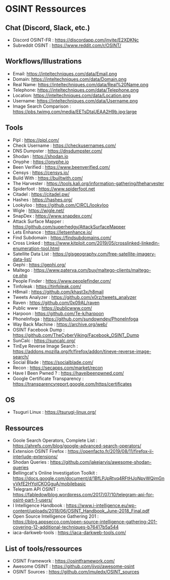# OSINT Ressources

## Chat (Discord, Slack, etc.)

* Discord OSINT-FR : https://discordapp.com/invite/E2XDKNc 
* Subreddit OSINT : https://www.reddit.com/r/OSINT/

## Workflows/Illustrations

* Email: https://inteltechniques.com/data/Email.png
* Domain: https://inteltechniques.com/data/Domain.png
* Real Name: https://inteltechniques.com/data/Real%20Name.png
* Telephone: https://inteltechniques.com/data/Telephone.png
* Location: https://inteltechniques.com/data/Location.png
* Username: https://inteltechniques.com/data/Username.png
* Image Search Comparison : https://pbs.twimg.com/media/EETsDtaUEAA2H9b.jpg:large

## Tools

* Pipl : https://pipl.com/
* Check Username : https://checkusernames.com/ 
* DNS Dumpster : https://dnsdumpster.com/ 
* Shodan : https://shodan.io
* Onyphe : https://onyphe.io
* Been Verified : https://www.beenverified.com/ 
* Censys : https://censys.io/
* Build With : https://builtwith.com/
* The Harvester : https://tools.kali.org/information-gathering/theharvester
* Spiderfoot : https://www.spiderfoot.net
* Citadel : https://citadel.pw/
* Hashes : https://hashes.org/
* Lookyloo : https://github.com/CIRCL/lookyloo 
* Wigle : https://wigle.net/ 
* SnapDex : https://www.snapdex.com/ 
* Attack Surface Mapper : https://github.com/superhedgy/AttackSurfaceMapper 
* Lets Enhance : https://letsenhance.io/ 
* Find Subdomain : https://findsubdomains.com/ 
* Cross Linked : https://www.kitploit.com/2019/05/crosslinked-linkedin-enumeration-tool.html 
* Satellite Data List : https://gisgeography.com/free-satellite-imagery-data-list/
* Gephi : https://gephi.org/ 
* Maltego : https://www.paterva.com/buy/maltego-clients/maltego-ce.php 
* People Finder : https://www.peoplefinder.com/ 
* Tinfoleak : https://tinfoleak.com/
* H8mail : https://github.com/khast3x/h8mail 
* Tweets Analyzer : https://github.com/x0rz/tweets_analyzer 
* Raven : https://github.com/0x09AL/raven 
* Public www : https://publicwww.com/ 
* Harpoon : https://github.com/Te-k/harpoon 
* PhoneInfoga : https://github.com/sundowndev/PhoneInfoga 
* Way Back Machine : https://archive.org/web/
* OSINT Facebook Dump : https://github.com/TheCyberViking/Facebook_OSINT_Dump 
* SunCalc : https://suncalc.org/
* TinEye Reverse Image Search : https://addons.mozilla.org/fr/firefox/addon/tineye-reverse-image-search/
* Social Blade : https://socialblade.com/ 
* Recon : https://secapps.com/market/recon 
* Have I Been Pwned ? : https://haveibeenpwned.com/
* Google Certificate Transparency : https://transparencyreport.google.com/https/certificates

## OS 

* Tsuguri Linux : https://tsurugi-linux.org/ 

## Ressources

* Goole Search Operators, Complete List : https://ahrefs.com/blog/google-advanced-search-operators/ 
* Extension OSINT Firefox : https://openfacto.fr/2019/08/11/firefox-ii-interlude-extensions/ 
* Shodan Queries : https://github.com/jakejarvis/awesome-shodan-queries
* Bellingcat's Online Investigation Toolkit : https://docs.google.com/document/d/1BfLPJpRtyq4RFtHJoNpvWQjmGnyVkfE2HYoICKOGguA/mobilebasic 
* Telegram API OSINT : https://fabledowlblog.wordpress.com/2017/07/10/telegram-api-for-osint-part-1-users/
* I Intelligence Handbook : https://www.i-intelligence.eu/wp-content/uploads/2018/06/OSINT_Handbook_June-2018_Final.pdf 
* Open Source Intelligence Gathering 201 : https://blog.appsecco.com/open-source-intelligence-gathering-201-covering-12-additional-techniques-b76417b5a544 
* iaca-darkweb-tools : https://iaca-darkweb-tools.com/ 


## List of tools/ressources

* OSINT Framework : https://osintframework.com/ 
* Awesome OSINT : https://github.com/jivoi/awesome-osint
* OSINT Sources : https://github.com/imuledx/OSINT_sources 
